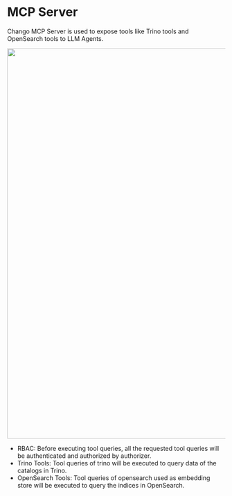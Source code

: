 # MCP Server

Chango MCP Server is used to expose tools like Trino tools and OpenSearch tools to LLM Agents.

<img width="900" src="../../images/mcp/mcp-server.png" />

- RBAC: Before executing tool queries, all the requested tool queries will be authenticated and authorized by authorizer.
- Trino Tools: Tool queries of trino will be executed to query data of the catalogs in Trino.
- OpenSearch Tools: Tool queries of opensearch used as embedding store will be executed to query the indices in OpenSearch.

